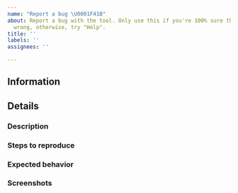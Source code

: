 ```yaml
---
name: "Report a bug \U0001F41B"
about: Report a bug with the tool. Only use this if you're 100% sure there's something
  wrong, otherwise, try "Help".
title: ''
labels: ''
assignees: ''

---
```


<!-- Don't put anything inside this block, as it won't be included in the issue.

If you are reporting a bug, please follow the following steps:

1.  Fill out the template in full.
      This will help us understand the situation in which the bug occurred.

2.  If you are reporting a visual bug, please include screenshots of the
     tool to help us diagnose the problem.

3.  Make sure not to write between the arrows, as anything there will be hidden.

4.  Delete this line and all above lines before posting your issue! -->

## Information
<!-- Head to https://www.whatismybrowser.com/ and copy/paste the
  'Send this link to Tech Support to share your system info:' link here -->

## Details

### Description 
<!-- Replace this with a brief summary of the bug. -->

### Steps to reproduce
<!-- Replace this with exactly what you did to cause the bug. -->

### Expected behavior
<!-- Replace this with what you expected to happen. -->

### Screenshots
<!-- Replace this with screenshots, if necessary. -->
